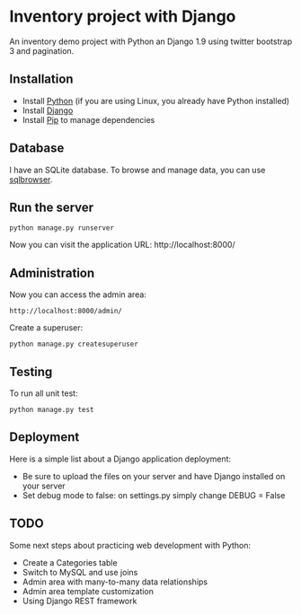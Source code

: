 Inventory project with Django
=============================

An inventory demo project with Python an Django 1.9 using twitter bootstrap 3 and pagination.

Installation
-----------------------------

- Install [Python](http://www.python.org/) (if you are using Linux, you already have Python installed)
- Install [Django](http://www.djangoproject.com)
- Install [Pip](https://pip.pypa.io/en/stable/installing/) to manage dependencies

Database
-----------------------------

I have an SQLite database. To browse and manage data, you can use [sqlbrowser](http://sqlitebrowser.org/).

Run the server
-----------------------------

	python manage.py runserver

Now you can visit the application URL: http://localhost:8000/

Administration
-----------------------------

Now you can access the admin area:

	http://localhost:8000/admin/

Create a superuser:

	python manage.py createsuperuser

Testing
-----------------------------

To run all unit test:

	python manage.py test

Deployment
-----------------------------

Here is a simple list about a Django application deployment:

- Be sure to upload the files on your server and have Django installed on your server
- Set debug mode to false: on settings.py simply change DEBUG = False

TODO
-----------------------------

Some next steps about practicing web development with Python:

- Create a Categories table
- Switch to MySQL and use joins
- Admin area with many-to-many data relationships
- Admin area template customization
- Using Django REST framework

